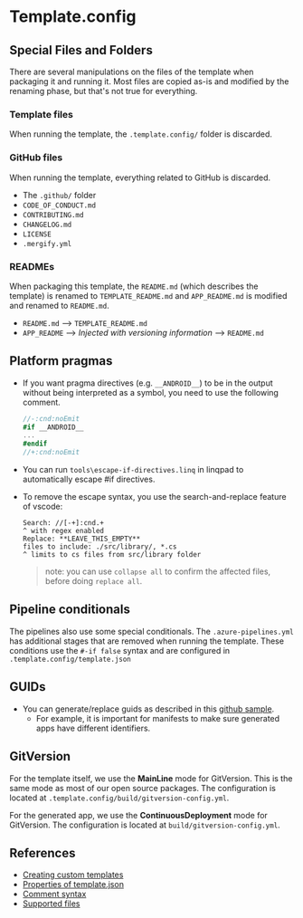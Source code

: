 ﻿# Template.config

## Special Files and Folders
There are several manipulations on the files of the template when packaging it and running it. Most files are copied as-is and modified by the renaming phase, but that's not true for everything.

### Template files
When running the template, the `.template.config/` folder is discarded.

### GitHub files
When running the template, everything related to GitHub is discarded.
- The `.github/` folder
- `CODE_OF_CONDUCT.md`
- `CONTRIBUTING.md`
- `CHANGELOG.md`
- `LICENSE`
- `.mergify.yml`

### READMEs
When packaging this template, the `README.md` (which describes the template) is renamed to `TEMPLATE_README.md` and `APP_README.md` is modified and renamed to `README.md`.
- `README.md` --> `TEMPLATE_README.md`
- `APP_README` --> _Injected with versioning information_ --> `README.md`

## Platform pragmas

- If you want pragma directives (e.g. `__ANDROID__`) to be in the output without being interpreted as a symbol, you need to use the following comment.

    ```csharp
    //-:cnd:noEmit
    #if __ANDROID__
    ...
    #endif
    //+:cnd:noEmit
    ```

- You can run `tools\escape-if-directives.linq` in linqpad to automatically escape #if directives.
- To remove the escape syntax, you use the search-and-replace feature of vscode:
  ```
  Search: //[-+]:cnd.+
  ^ with regex enabled
  Replace: **LEAVE_THIS_EMPTY**
  files to include: ./src/library/, *.cs
  ^ limits to cs files from src/library folder
  ```
  > note: you can use `collapse all` to confirm the affected files, before doing `replace all`.

## Pipeline conditionals
The pipelines also use some special conditionals.
The `.azure-pipelines.yml` has additional stages that are removed when running the template.
These conditions use the `#-if false` syntax and are configured in `.template.config/template.json`

## GUIDs

- You can generate/replace guids as described in this [github sample](https://github.com/dotnet/dotnet-template-samples/tree/master/14-guid).
  - For example, it is important for manifests to make sure generated apps have different identifiers.

## GitVersion

For the template itself, we use the **MainLine** mode for GitVersion. This is the same mode as most of our open source packages.
The configuration is located at `.template.config/build/gitversion-config.yml`.

For the generated app, we use the **ContinuousDeployment** mode for GitVersion.
The configuration is located at `build/gitversion-config.yml`.

## References

- [Creating custom templates](https://docs.microsoft.com/en-us/dotnet/core/tools/custom-templates)
- [Properties of template.json](https://github.com/dotnet/templating/wiki/Reference-for-template.json)
- [Comment syntax](https://github.com/dotnet/templating/wiki/Reference-for-comment-syntax)
- [Supported files](https://github.com/dotnet/templating/blob/5b5eb6278bd745149a57d0882d655b29d02c70f4/src/Microsoft.TemplateEngine.Orchestrator.RunnableProjects/SimpleConfigModel.cs#L387)
